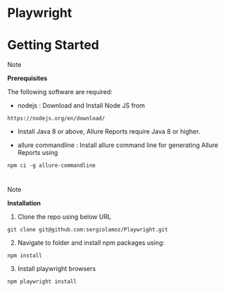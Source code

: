 # Playwright

# Getting Started

> [!NOTE]
> **Prerequisites**

The following software are required:

+ nodejs : Download and Install Node JS from
```
https://nodejs.org/en/download/
```

+ Install Java 8 or above, Allure Reports require Java 8 or higher.

+ allure commandline : Install allure command line for generating Allure Reports using
```
npm ci -g allure-commandline
```

# 

> [!NOTE]
> **Installation**

1. Clone the repo using below URL
```
git clone git@github.com:sergiolamoz/Playwright.git
```
2. Navigate to folder and install npm packages using:
```
npm install
```
3. Install playwright browsers
```
npm playwright install
```
